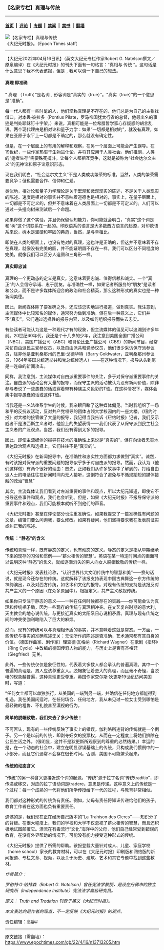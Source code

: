 ### 【名家专栏】真理与传统

---

#### [首页](../../../..?n13713205) &nbsp;|&nbsp; [评论](../../../../../epoch-comment?n13713205) &nbsp;|&nbsp; [专题](../../../../../epoch-special?n13713205) &nbsp;|&nbsp; [禁闻](../../../../../epoch-news?n13713205) &nbsp;|&nbsp; [禁书](../../../../../books?n13713205) &nbsp;|&nbsp; [翻墙](https://github.com/gfw-breaker/nogfw/blob/master/README.md?n13713205)


<div><img alt="【名家专栏】真理与传统" class="attachment-djy_600_400 size-djy_600_400 wp-post-image" src="https://i.epochtimes.com/assets/uploads/2022/04/id13713207-Epoch-Times-Newspaper-1200x788-600x400.jpg"/>
<div class="caption">
 《大纪元时报》。（Epoch Times staff）
</div></div><hr/><div class="post_content" id="artbody" itemprop="articleBody">
 <!-- article content begin -->
 <p>
  【大纪元2022年04月16日讯】（英文大纪元专栏作家Robert G. Natelson撰文／原泉编译）在《大纪元时报》的刊头下面有一句格言：“真相与
  <ok href="https://www.epochtimes.com/gb/tag/%E4%BC%A0%E7%BB%9F.html">
   传统
  </ok>
  ”。这句话是什么意思？我不代表该报，但是﹐我可以谈一下自己的想法。
 </p>
 <h4>
  <ok href="https://www.epochtimes.com/gb/tag/%E7%9C%9F%E7%90%86.html">
   真理
  </ok>
  即准确
 </h4>
 <p>
  “
  <ok href="https://www.epochtimes.com/gb/tag/%E7%9C%9F%E7%90%86.html">
   真理
  </ok>
  （Truth）”是名词﹐形容词是“真实的（true）”。“真实（true）”的一个意思是“准确”。
 </p>
 <p>
  每一代人都有一些时髦的人，他们坚称真理是不存在的，他们总是为自己的主张找借口。对本丢‧彼拉多（Pontius Pilate，罗马帝国犹太行省的总督，他最出名的事迹是判处耶稣钉十字架。）来说，真相可能是一位希腊哲学家心存疑惑的胡言乱语。两个现代理由是相对论和量子力学：如果“一切都是相对的”，就没有真理。如果在亚原子水平上一切都是不确定的，那么就没有确定性。
 </p>
 <p>
  但是，在一个层面上的有用的解释和观察，在另一个层面上可能会产生误导。在19世纪，一些作家热衷于生物进化论，并将其应用于人类社会。他们推测，人类的“适者生存”需要殊死搏斗，让每个人都相互竞争，这就是被称为“社会达尔文主义”的无神论和原子论意识形态。
 </p>
 <p>
  现在我们明白，“社会达尔文主义”不是人类成功繁荣的标准。当然，人类的繁荣需要竞争；但也需要合作、信仰和仁爱。
 </p>
 <p>
  类似地，相对论和量子力学理论是关于宏观和微观现实的陈述，不是关于人类现实的陈述。速度是相对的事实并不意味着道德也是相对的，事实上，在量子层面上，一切都是不可定义的，但并不意味着在人类层面上一切都是不可定义的。人们可以通过一头撞向树来测试后一个命题。
 </p>
 <p>
  如果你做了这个实验，并且仍保留认知能力，你可能就会明白，“真实”这个词是和“树”这个词联系在一起的。印欧语系的语言是大多数西方语言的起源，对印欧语系来说，树木是坚硬和牢固的典范，当然，是与草相比。
 </p>
 <p>
  即使在人类的层面上，也没有绝对的真理，这也许是正确的，但这并不意味着不存在真理，就像没有完美的圆，并不能证明圆不存在一样。我们可以区分不同程度的完美，就像我们可以区分人造圆和三角形一样。
 </p>
 <h4>
  真实即忠诚
 </h4>
 <p>
  真理的一个更动态的定义是真实。这意味着要忠诚、值得信赖和诚实。一个“真正”的人会信守承诺、忠于朋友。与准确性一样，如果记者所服务的“朋友”是读者和公众，而不是许多媒体所迎合的政治和社会精英，那么这种形式的真实也是一种新闻美德。
 </p>
 <p>
  因此，新闻媒体除了要准确之外，还应该忠实地进行报道，做到真实。我注意到，主流媒体中比较知名的媒体，通常努力做到准确，但在后一种意义上，它们并不“真实”。它们通过选择性的报导内容，以及如何组织报导而失去忠实。
 </p>
 <p>
  有些读者可能认为这是一种现代才有的现象，但主流媒体的偏见可以追溯到许多年前。20世纪60年代，我还是个十几岁的少年，我注意到美国全国广播公司（NBC）、美国广播公司（ABC）和哥伦比亚广播公司（CBS）的新闻节目，经常采访自由派民主党参议员，以及自由派共和党参议员，他们很少采访保守派参议员，除非他是亚利桑那州的巴里‧戈德华特（Barry Goldwater，亚利桑那州参议员，1964年美国总统选举共和党总统候选人）——在这种情况下，报导从头到尾是一连串的新闻攻击。
 </p>
 <p>
  同样，我注意到，主流媒体对自由派重要事件的关注，多于对保守派重要事件的关注。自由派的活动会有大量的报导，而保守主派的活动被认为没有新闻价值，除非参与者说了一些愚蠢的话或穿着带有种族主义色彩的T恤。在这种情况下，媒体会集中报导愚蠢的话或这件T恤。
 </p>
 <p>
  当我还是一名法律系学生的时候，我亲眼目睹了这种媒体偏见。当时我组织了一场和平的反抗议活动，反对共产党领导的团体占领大学校园内的一座大楼。《纽约时报》对大楼的接管做了大量的报导，我记得当我告诉《纽约时报》记者，我们反示威者不是法西斯主义者时，他脸上的失望表情——我们代表了从保守派到民主社会主义者的广泛观点。当然，我们没有得到太多的报导。
 </p>
 <p>
  因此，即使主流媒体的报导在技术的准确性上来说是“真实的”，但在向读者忠实地表达政治观点和选择上，它们往往不是“真实的”。
 </p>
 <p>
  《大纪元时报》在新闻报导中，在准确性和忠实性方面都力求做到“真实”。诚然，有时该报对保守派的重要问题的报导似乎多于对自由派的报导。然而，我认为（他们这样做）有两个很好的理由：首先，正如我们从许多故事中了解到的，打给自由派人士的电话往往在新闻时间内无人接听，这倒符合了避免与不循规蹈矩的媒体接触的政治“智慧”
 </p>
 <p>
  其次，主流媒体让我们看到对左派重要的事件和观点，所以大纪元知道，即使它不报导这些事件和观点，我们也会听到。但是，如果《大纪元时报》不报导保守派的重要事件和观点，我们可能根本就听不到他们的声音。
 </p>
 <p>
  《大纪元时报》甚至在评论部分也注重准确性。如果我提交了一篇准确性有问题的文章，编辑们要么问询我，要么修改。如果有疑问，他们坚持要求我在发表前证实或纠正我的陈述。
 </p>
 <h4>
  <ok href="https://www.epochtimes.com/gb/tag/%E4%BC%A0%E7%BB%9F.html">
   传统
  </ok>
  ：“静态”的含义
 </h4>
 <p>
  传统和真理一样，既有静态的定义，也有动态的定义。静态的定义是指从早期继承下来的现存的习俗和惯例——“薪火相传的智慧”。英语在某一特定时间点的画面可以说明这种“静态”的含义，就如逐渐消失的男人向女人脱帽致敬的传统一样。
 </p>
 <p>
  《大纪元时报》发表社论称，“认识世界伟大文明传统中的智慧和美”——换句话说，就是现今还存在的传统。这就解释了该报支持表现中国古典舞这一东方传统的神韵演出，以及对西方传统，如艺术和文化的报导。对现有传统的支持是该报反对共产主义的一个原因（在众多原因中）。根据定义，共产主义敌视传统。
 </p>
 <p>
  如果你只专注于静态的意义——一种在任何时候都存在的实践——你可能会认为真理和传统相矛盾，因为一些现存的传统与真理相冲突。在文艺复兴时期的意大利，天主教会的地心说传统，与更接近真实的太阳系日心说相矛盾。真理与现有传统之间的冲突使伽利略陷入了巨大的麻烦。
 </p>
 <p>
  然而，现有的传统可以与真理相矛盾的事实，并不意味着这就是常态。一方面，一些传统与事实的准确陈述无关：无论所作的陈述是否准确，艺术通常都有其自身的价值。（德国作曲家、剧作家）理查德‧瓦格纳（Richard Wagner）在歌剧《指环》（Ring Cycle）中改编的德国传奇人物的能力，与历史上是否有齐格菲（Siegfried）无关。
 </p>
 <p>
  此外，一些传统仅仅是象征性的，代表着大多数人都会承认的普遍真理。其中一个普遍的真理是，男人应该尊重女人。脱帽象征着更大的真理，而且毫不奇怪，当脱帽的现象越普遍，这种真理更受尊重。英国作家查尔斯‧狄更斯19世纪访问美国时，写道：
 </p>
 <p>
  “任何女士都可以单独旅行，从美国的一端到另一端，并确信在任何地方都能得到礼遇。我在美国闲逛时，在任何场合、任何地方，我从未见过一位女士受到哪怕是最轻微的粗鲁、不礼貌甚至漠视的行为。
 </p>
 <h4>
  简单的脱帽致敬，我们失去了多少传统！
 </h4>
 <p>
  不可否认，现有的一些传统反映了事实上的错误。伽利略所违背的传统就是一个例子。另一个是以前的传统，即剥夺妇女的投票权，从而在一定程度上将她们排除在公民生活之外。（很明显，这并不是狄更斯所观察到的尊重的必然结果。）幸运的是，在一个动态的社会中，建立在明显谬误基础上的传统，只构成我们惯例中的一小部分，而且它们通常不会存在很长时间。否则，美国不可能繁荣起来。
 </p>
 <h4>
  传统的动态含义
 </h4>
 <p>
  “传统”的另一种含义更接近这个词的起源。“传统”源于拉丁名词“传统traditio”，即传递或移交，对应的拉丁语动词是tradere，意思是传递。这种意义上的传统是一个过程：每一个成熟的一代将他们所学传授给下一代的过程，与教育非常相似。
 </p>
 <p>
  我们都对这种形式的传统负有责任。例如，父母有责任将知识传递给他们的孩子。教育工作者在这方面也负有重要责任。
 </p>
 <p>
  遗憾的是，我们现在正在经历自己版本的“La Trahison des Clercs”——知识分子的背叛。在很大程度上，我们的学校和大学不仅忽视了薪火相传的智慧，而且还积极地试图颠覆它。漂流在有毒流行“文化”海洋中的父母，他们自己经常受到错误的教育，在没有外界帮助的情况下，可能没有能力接受这种形式的传统。
 </p>
 <p>
  《大纪元时报》提供了所需的帮助。该报登载大量针对成人、儿童、家庭学校（home school）家长的教育材料，可以在《大纪元时报》印刷版和网络版的新闻报道、专栏文章、视频，以及关于历史、建筑、艺术和其它专题中找到这些教材。
 </p>
 <p>
  <em>
   作者简介：
  </em>
 </p>
 <p>
  <em>
   罗伯特‧G‧纳特森（Robert G. Natelson）曾任宪法学教授，是设在丹佛市的独立研究所（Independence Institute）宪法法学高级研究员。
  </em>
 </p>
 <p>
  <em>
   原文：
   <ok href="https://www.theepochtimes.com/truth-and-tradition_4392072.html">
    Truth and Tradition
   </ok>
   刊登于英文《大纪元时报》。
  </em>
 </p>
 <p>
  <em>
   本文表达的是作者的观点，不一定反映《大纪元时报》的观点。
  </em>
 </p>
 <p>
  责任编辑：高静#
 </p>
 <!-- article content end -->
 <div id="below_article_ad">
 </div>
</div>


---

原文链接（需翻墙）：https://www.epochtimes.com/gb/22/4/16/n13713205.htm